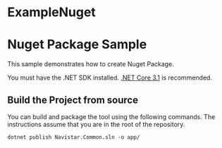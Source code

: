 # ExampleNuget

# Nuget Package Sample

This sample demonstrates how to create Nuget Package.

You must have the .NET SDK installed. [.NET Core 3.1](https://dotnet.microsoft.com/download/dotnet/3.1) is recommended.


## Build the Project from source

You can build and package the tool using the following commands. The instructions assume that you are in the root of the repository.

```console
dotnet publish Navistar.Common.sln -o app/
```